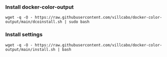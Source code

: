 ### Install docker-color-output
```
wget -q -O - https://raw.githubusercontent.com/villcabo/docker-color-output/main/dcoinstall.sh | sudo bash
```

### Install settings
```
wget -q -O - https://raw.githubusercontent.com/villcabo/docker-color-output/main/install.sh | bash
```
